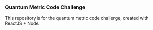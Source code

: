 ### Quantum Metric Code Challenge

This repository is for the quantum metric code challenge, created with ReactJS + Node.